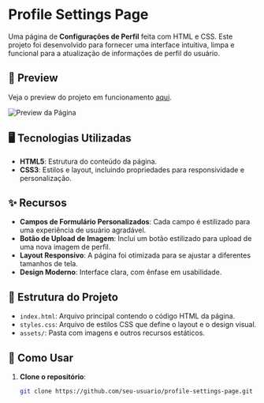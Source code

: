 # Profile Settings Page

Uma página de **Configurações de Perfil** feita com HTML e CSS. Este projeto foi desenvolvido para fornecer uma interface intuitiva, limpa e funcional para a atualização de informações de perfil do usuário.

## 🔗 Preview
Veja o preview do projeto em funcionamento [aqui](https://tiagoalves1212.github.io/profile-settings/).

![Preview da Página](img/profile-settings.png)

## 🖥️ Tecnologias Utilizadas
- **HTML5**: Estrutura do conteúdo da página.
- **CSS3**: Estilos e layout, incluindo propriedades para responsividade e personalização.

## ✨ Recursos
- **Campos de Formulário Personalizados**: Cada campo é estilizado para uma experiência de usuário agradável.
- **Botão de Upload de Imagem**: Inclui um botão estilizado para upload de uma nova imagem de perfil.
- **Layout Responsivo**: A página foi otimizada para se ajustar a diferentes tamanhos de tela.
- **Design Moderno**: Interface clara, com ênfase em usabilidade.

## 📂 Estrutura do Projeto
- `index.html`: Arquivo principal contendo o código HTML da página.
- `styles.css`: Arquivo de estilos CSS que define o layout e o design visual.
- `assets/`: Pasta com imagens e outros recursos estáticos.

## 🚀 Como Usar
1. **Clone o repositório**: 
   ```bash
   git clone https://github.com/seu-usuario/profile-settings-page.git
